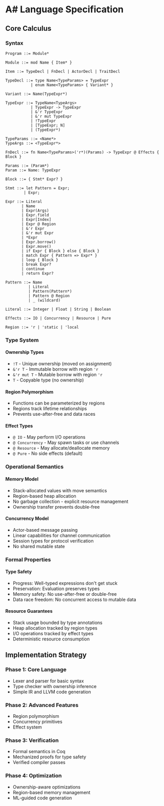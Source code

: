 # A# Language Specification

## Core Calculus

### Syntax

```
Program ::= Module*

Module ::= mod Name { Item* }

Item ::= TypeDecl | FnDecl | ActorDecl | TraitDecl

TypeDecl ::= type Name<TypeParams> = TypeExpr
           | enum Name<TypeParams> { Variant* }

Variant ::= Name(TypeExpr*)

TypeExpr ::= TypeName<TypeArgs>
           | TypeExpr -> TypeExpr
           | &'r TypeExpr
           | &'r mut TypeExpr
           | !TypeExpr
           | [TypeExpr; N]
           | (TypeExpr*)

TypeParams ::= <Name*>
TypeArgs ::= <TypeExpr*>

FnDecl ::= fn Name<TypeParams>('r*)(Params) -> TypeExpr @ Effects { Block }

Params ::= (Param*)
Param ::= Name: TypeExpr

Block ::= { Stmt* Expr? }

Stmt ::= let Pattern = Expr;
        | Expr;

Expr ::= Literal
       | Name
       | Expr(Args)
       | Expr.field
       | Expr[Index]
       | Expr @ Region
       | &'r Expr
       | &'r mut Expr
       | *Expr
       | Expr.borrow()
       | Expr.move()
       | if Expr { Block } else { Block }
       | match Expr { Pattern => Expr* }
       | loop { Block }
       | break Expr?
       | continue
       | return Expr?

Pattern ::= Name
          | Literal
          | Pattern(Pattern*)
          | Pattern @ Region
          | _ (wildcard)

Literal ::= Integer | Float | String | Boolean

Effects ::= IO | Concurrency | Resource | Pure

Region ::= 'r | 'static | 'local
```

### Type System

#### Ownership Types
- `!T` - Unique ownership (moved on assignment)
- `&'r T` - Immutable borrow with region `'r`
- `&'r mut T` - Mutable borrow with region `'r`
- `T` - Copyable type (no ownership)

#### Region Polymorphism
- Functions can be parameterized by regions
- Regions track lifetime relationships
- Prevents use-after-free and data races

#### Effect Types
- `@ IO` - May perform I/O operations
- `@ Concurrency` - May spawn tasks or use channels
- `@ Resource` - May allocate/deallocate memory
- `@ Pure` - No side effects (default)

### Operational Semantics

#### Memory Model
- Stack-allocated values with move semantics
- Region-based heap allocation
- No garbage collection - explicit resource management
- Ownership transfer prevents double-free

#### Concurrency Model
- Actor-based message passing
- Linear capabilities for channel communication
- Session types for protocol verification
- No shared mutable state

### Formal Properties

#### Type Safety
- Progress: Well-typed expressions don't get stuck
- Preservation: Evaluation preserves types
- Memory safety: No use-after-free or double-free
- Data race freedom: No concurrent access to mutable data

#### Resource Guarantees
- Stack usage bounded by type annotations
- Heap allocation tracked by region types
- I/O operations tracked by effect types
- Deterministic resource consumption

## Implementation Strategy

### Phase 1: Core Language
- Lexer and parser for basic syntax
- Type checker with ownership inference
- Simple IR and LLVM code generation

### Phase 2: Advanced Features
- Region polymorphism
- Concurrency primitives
- Effect system

### Phase 3: Verification
- Formal semantics in Coq
- Mechanized proofs for type safety
- Verified compiler passes

### Phase 4: Optimization
- Ownership-aware optimizations
- Region-based memory management
- ML-guided code generation
